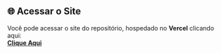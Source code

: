 ## 🌐 Acessar o Site

Você pode acessar o site do repositório, hospedado no **Vercel** clicando aqui:  
[**Clique Aqui**](https://spck1-red.vercel.app/)  